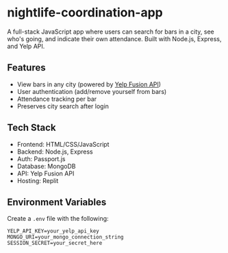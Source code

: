 # nightlife-coordination-app

A full-stack JavaScript app where users can search for bars in a city, see who's
going, and indicate their own attendance. Built with Node.js, Express, and Yelp API.

## Features

- View bars in any city (powered by [Yelp Fusion API](https://www.yelp.com/developers/documentation/v3))
- User authentication (add/remove yourself from bars)
- Attendance tracking per bar
- Preserves city search after login

## Tech Stack

- Frontend: HTML/CSS/JavaScript
- Backend: Node.js, Express
- Auth: Passport.js
- Database: MongoDB
- API: Yelp Fusion API
- Hosting: Replit

## Environment Variables

Create a `.env` file with the following:

```env
YELP_API_KEY=your_yelp_api_key
MONGO_URI=your_mongo_connection_string
SESSION_SECRET=your_secret_here
